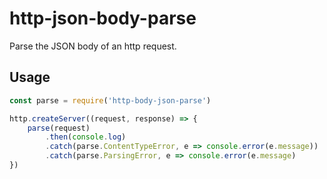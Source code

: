 # http-json-body-parse

Parse the JSON body of an http request.

## Usage

```js
const parse = require('http-body-json-parse')

http.createServer((request, response) => {
	parse(request)
		.then(console.log)
		.catch(parse.ContentTypeError, e => console.error(e.message))
		.catch(parse.ParsingError, e => console.error(e.message)
})
```
